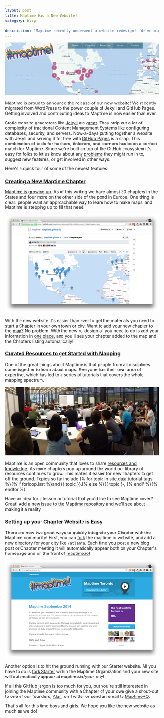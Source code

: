 ```yaml
---
layout: post
title: Maptime Has a New Website!
category: blog

description: "Maptime recently underwent a website redesign!  We've migrated from wordpress to the power couple of Jekyll and GitHub Pages. Getting involved is now easier than ever."
---
```


![Maptime Has a New Website!](/img/maptime-redesign.png)  

Maptime is proud to announce the release of our new website!  We recently migrated from WordPress to the power couple of Jekyll and GitHub Pages. Getting involved and contributing ideas to Maptime is now easier than ever.

Static website generators like [Jekyll](http://jekyllrb.com/) are [great](http://www.developmentseed.org/blog/2012/07/27/build-cms-free-websites/). They strip out a lot of complexity of traditional Content Management Systems like configuring databases, security, and servers. Now-a-days putting together a website with Jekyll and serving it for free with [GitHub Pages](https://pages.github.com/) is a snap. This combination of tools for hackers, tinkerers, and learners has been a perfect match for Maptime. Since we're built on top of the GitHub ecosystem it's easy for folks to let us know about any [problems](https://github.com/maptime/maptime.github.io/issues) they might run in to, suggest new features, or get involved in other ways.

Here's a quick tour of some of the newest features:
<!--more-->

### [Creating a New Maptime Chapter](http://maptime.io/chapters/)

[Maptime is growing up](http://maptime.io/blog/2014/10/15/maptime-is-growing-up/). As of this writing we have almost 30 chapters in the States and four more on the other side of the pond in Europe. One thing is clear: people want an approachable way to learn how to make maps, and Maptime is stepping up to fill that need.

![](/img/chapter.json.png)

With the new website it's easier than ever to get the materials you need to start a Chapter in your own town or city. Want to add your new chapter to the [map?](http://maptime.io/chapters/)  No problem. With the new re-design all you need to do is add your information in [one place](https://github.com/maptime/maptime.github.io/blob/master/_data/chapters.json), and you'll see your chapter added to the map and the Chapters listing automatically!

### [Curated Resources to get Started with Mapping](http://maptime.io/lessons-resources/)

One of the great things about Maptime is that people from all disciplines come together to learn about maps. Everyone has their own area of expertise, which has led to a series of tutorials that covers the whole mapping spectrum.

![](/img/maptime-dc.jpg)

Maptime is an open community that loves to share [resources and knowledge](http://maptime.io/lessons-resources/). As more chapters pop up around the world our library of resources continues to grow. This makes it easier for new chapters to get off the ground. Topics so far include {% for topic in site.data.tutorial-tags %}{% if forloop.last %}and {{ topic }}.{% else %}{{ topic }}, {% endif %}{% endfor %}

Have an idea for a lesson or tutorial that you'd like to see Maptime cover?  Great! Add a [new issue to the Maptime repository](https://github.com/maptime/maptime/issues/new) and we'll see about making it a reality.

### Setting up your Chapter Website is Easy

There are now two great ways to quickly integrate your Chapter with the Maptime community!  First, you can [fork](https://github.com/maptime/maptime.github.io/fork) the maptime.io website, and add a new directory for your city like `/atlanta`. Each time you post a new blog post or Chapter meeting it will automatically appear both on your Chapter's homepage and on the front of [maptime.io!](http://maptime.io)

![](/img/toronto-page.png)

Another option is to hit the ground running with our Starter website. All you have to do is [fork Starter](https://github.com/maptime/starter) within the Maptime Organization and your new site will automatically appear at maptime.io/your-city!

If all this GitHub jargon is too much for you, but you're still interested in joining the Maptime community with a Chapter of your own give a shout-out to one of our founders, [Alan](https://twitter.com/mappingmashups), on Twitter or send an email to [MaptimeHQ](mailto:hello@maptime.io?Subject=New%20Chapter%20Plz!).

That's all for this time boys and girls. We hope you like the new website as much as we do!